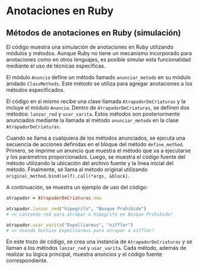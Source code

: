 # Anotaciones en Ruby

## Métodos de anotaciones en Ruby (simulación)

El código  muestra una simulación de anotaciones en Ruby utilizando módulos y métodos. Aunque Ruby no tiene un mecanismo incorporado para anotaciones como en otros lenguajes, es posible simular esta funcionalidad mediante el uso de técnicas específicas.

El módulo `Anuncio` define un método llamado `anunciar_metodo` en su módulo anidado `ClassMethods`. Este método se utiliza para agregar anotaciones a los métodos especificados.

El código en sí mismo recibe una clase llamada `AtrapadorDeCriaturas` y la incluye el módulo `Anuncio`. Dentro de `AtrapadorDeCriaturas`, se definen dos métodos: `lanzar_red` y `usar_varita`. Estos métodos son posteriormente anunciados mediante la llamada al método `anunciar_metodo` en la clase `AtrapadorDeCriaturas`.

Cuando se llama a cualquiera de los métodos anunciados, se ejecuta una secuencia de acciones definidas en el bloque del método `define_method`. Primero, se imprime un anuncio que muestra el método que va a ejecutarse y los parámetros proporcionados. Luego, se muestra el código fuente del método utilizando la ubicación del archivo fuente y la línea inicial del método. Finalmente, se llama al método original utilizando `original_method.bind(self).call(*args, &block)`.

A continuación, se muestra un ejemplo de uso del código:

```ruby
atrapador = AtrapadorDeCriaturas.new

atrapador.lanzar_red("hipogrifo", "Bosque Prohibido")
# => Lanzando red para atrapar a hipogrifo en Bosque Prohibido!

atrapador.usar_varita("Expelliarmus", "niffler")
# => Usando hechizo Expelliarmus para atrapar a niffler!
```

En este trozo de código, se crea una instancia de `AtrapadorDeCriaturas` y se llaman a los métodos `lanzar_red` y `usar_varita`. Cada método, además de realizar su lógica principal, muestra anuncios y el código fuente correspondiente.

